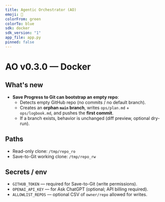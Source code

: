 ```yaml
---
title: Agentic Orchestrator (AO)
emoji: 🧠
colorFrom: green
colorTo: blue
sdk: docker
sdk_version: "1"
app_file: app.py
pinned: false
---
```


# AO v0.3.0 — Docker

## What's new
- **Save Progress to Git can bootstrap an empty repo**:
  - Detects empty GitHub repo (no commits / no default branch).
  - Creates an **orphan `main` branch**, writes `ops/plan.md` + `ops/logbook.md`, and pushes the **first commit**.
  - If a branch exists, behavior is unchanged (diff preview, optional dry-run).

## Paths
- Read-only clone: `/tmp/repo_ro`
- Save-to-Git working clone: `/tmp/repo_rw`

## Secrets / env
- `GITHUB_TOKEN` — required for Save-to-Git (write permissions).
- `OPENAI_API_KEY` — for Ask ChatGPT (optional; API billing required).
- `ALLOWLIST_REPOS` — optional CSV of `owner/repo` allowed for writes.

